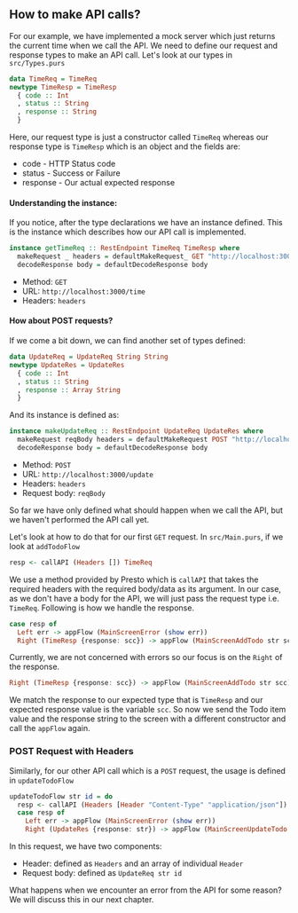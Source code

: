 ## How to make API calls?

For our example, we have implemented a mock server which just returns the current time when we call the API. We need to define our request and response types to make an API call. Let's look at our types in `src/Types.purs`

```haskell
data TimeReq = TimeReq
newtype TimeResp = TimeResp
  { code :: Int
  , status :: String
  , response :: String
  }
```

Here, our request type is just a constructor called `TimeReq` whereas our response type is `TimeResp` which is an object and the fields are:

* code - HTTP Status code
* status - Success or Failure
* response - Our actual expected response

#### Understanding the instance:

If you notice, after the type declarations we have an instance defined. This is the instance which describes how our API call is implemented.

```haskell
instance getTimeReq :: RestEndpoint TimeReq TimeResp where
  makeRequest _ headers = defaultMakeRequest_ GET "http://localhost:3000/time" headers
  decodeResponse body = defaultDecodeResponse body
```

* Method: `GET`
* URL: `http://localhost:3000/time` 
* Headers: `headers`

#### How about POST requests?

If we come a bit down, we can find another set of types defined:

```haskell
data UpdateReq = UpdateReq String String
newtype UpdateRes = UpdateRes
  { code :: Int
  , status :: String
  , response :: Array String
  }
```

And its instance is defined as:

```haskell
instance makeUpdateReq :: RestEndpoint UpdateReq UpdateRes where
  makeRequest reqBody headers = defaultMakeRequest POST "http://localhost:3000/update" headers reqBody
  decodeResponse body = defaultDecodeResponse body
```

* Method: `POST` 
* URL: `http://localhost:3000/update` 
* Headers: `headers` 
* Request body: `reqBody`

So far we have only defined what should happen when we call the API, but we haven't performed the API call yet.

Let's look at how to do that for our first `GET` request. In `src/Main.purs`, if we look at `addTodoFlow`

```haskell
resp <- callAPI (Headers []) TimeReq
```

We use a method provided by Presto which is `callAPI` that takes the required headers with the required body/data as its argument. In our case, as we don't have a body for the API, we will just pass the request type i.e. `TimeReq`. Following is how we handle the response.

```haskell
case resp of
  Left err -> appFlow (MainScreenError (show err))
  Right (TimeResp {response: scc}) -> appFlow (MainScreenAddTodo str scc)
```

Currently, we are not concerned with errors so our focus is on the `Right` of the response.

```haskell
Right (TimeResp {response: scc}) -> appFlow (MainScreenAddTodo str scc)
```

We match the response to our expected type that is `TimeResp` and our expected response value is the variable `scc`. So now we send the Todo item value and the response string to the screen with a different constructor and call the `appFlow` again.

### POST Request with Headers

Similarly, for our other API call which is a `POST` request, the usage is defined in `updateTodoFlow`

```haskell
updateTodoFlow str id = do
  resp <- callAPI (Headers [Header "Content-Type" "application/json"]) (UpdateReq str id)
  case resp of
    Left err -> appFlow (MainScreenError (show err))
    Right (UpdateRes {response: str}) -> appFlow (MainScreenUpdateTodo str)
```

In this request, we have two components:

* Header: defined as `Headers` and an array of individual `Header`
* Request body: defined as `UpdateReq str id`

What happens when we encounter an error from the API for some reason? We will discuss this in our next chapter.

